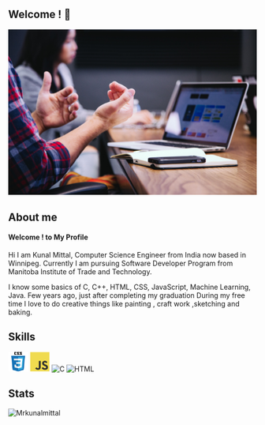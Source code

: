 ## Welcome ! 👋

![Evolving tech](./assests/img/headway-5QgIuuBxKwM-unsplash.jpg " Evolving Tech")

## About me
#### Welcome ! to My Profile

Hi I am Kunal Mittal, Computer Science Engineer from India now based in Winnipeg. Currently I am pursuing Software Developer Program from Manitoba Institute of Trade and Technology. 

I know some basics of  C, C++, HTML, CSS, JavaScript, Machine Learning, Java. Few years ago, just after completing my graduation During my free time I love to do creative things like painting , craft work ,sketching and baking.

## Skills


<img src="https://raw.githubusercontent.com/devicons/devicon/master/icons/css3/css3-original-wordmark.svg" alt="css3" width="40" height="40" />
<img src="https://raw.githubusercontent.com/devicons/devicon/master/icons/javascript/javascript-original.svg" alt="javascript" width="40" height="40" />
<img src="https://raw.github.com/devicons/devicon/master/icons/c/c-line.svg" alt="C" width="40" height="40" />
<img src="https://raw.github.com/devicons/devicon/master/icons/html5/html5-original.svg" title="HTML5" alt="HTML" width="40" height="40"/>

## Stats
<img src="https://github-readme-stats.vercel.app/api?username=MrKunalmittal&show_icons=true&count_private=true" alt="Mrkunalmittal" />
